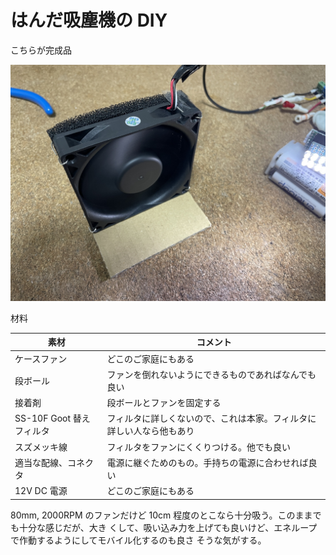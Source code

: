 # はんだ吸塵機の DIY

こちらが完成品

![完成品](./fig/はんだ吸塵機.jpg)

材料

| 素材                     | コメント                                                             |
| ---                      | ---                                                                  |
| ケースファン             | どこのご家庭にもある                                                 |
| 段ボール                 | ファンを倒れないようにできるものであればなんでも良い                 |
| 接着剤                   | 段ボールとファンを固定する                                           |
| SS-10F Goot 替えフィルタ | フィルタに詳しくないので、これは本家。フィルタに詳しい人なら他もあり | 
| スズメッキ線             | フィルタをファンにくくりつける。他でも良い                           |
| 適当な配線、コネクタ     | 電源に継ぐためのもの。手持ちの電源に合わせれば良い                   |
| 12V DC 電源              | どこのご家庭にもある                                                 |

80mm, 2000RPM のファンだけど 10cm 程度のとこなら十分吸う。このままでも十分な感じだが、大き
くして、吸い込み力を上げても良いけど、エネループで作動するようにしてモバイル化するのも良さ
そうな気がする。
